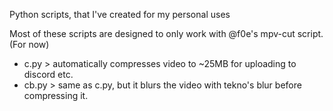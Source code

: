 Python scripts, that I've created for my personal uses

Most of these scripts are designed to only work with @f0e's mpv-cut script. (For now)

- c.py > automatically compresses video to ~25MB for uploading to discord etc.
- cb.py > same as c.py, but it blurs the video with tekno's blur before compressing it.
